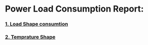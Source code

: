 # Power Load Consumption Report:

### [1. Load Shape consumtion](https://haghbinh.github.io/power_report_1.nb.html)

### [2. Temprature Shape](https://haghbinh.github.io/Temp_report_1.nb.html)
